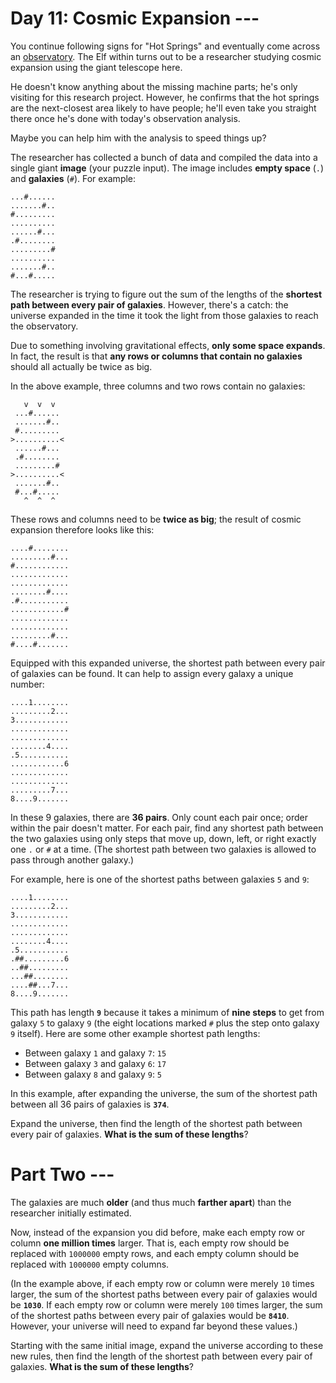 # Day 11: Cosmic Expansion ---
You continue following signs for "Hot Springs" and eventually come across an 
[observatory](https://en.wikipedia.org/wiki/Observatory). The Elf within turns out to be a researcher studying cosmic 
expansion using the giant telescope here.

He doesn't know anything about the missing machine parts; he's only visiting for this research project. However, he 
confirms that the hot springs are the next-closest area likely to have people; he'll even take you straight there once 
he's done with today's observation analysis.

Maybe you can help him with the analysis to speed things up?

The researcher has collected a bunch of data and compiled the data into a single giant **image** (your puzzle input). 
The image includes **empty space** (`.`) and **galaxies** (`#`). For example:
```
...#......
.......#..
#.........
..........
......#...
.#........
.........#
..........
.......#..
#...#.....
```
The researcher is trying to figure out the sum of the lengths of the **shortest path between every pair of galaxies**. 
However, there's a catch: the universe expanded in the time it took the light from those galaxies to reach the 
observatory.

Due to something involving gravitational effects, **only some space expands**. In fact, the result is that **any rows 
or columns that contain no galaxies** should all actually be twice as big.

In the above example, three columns and two rows contain no galaxies:
```
   v  v  v
 ...#......
 .......#..
 #.........
>..........<
 ......#...
 .#........
 .........#
>..........<
 .......#..
 #...#.....
   ^  ^  ^
```
These rows and columns need to be **twice as big**; the result of cosmic expansion therefore looks like this:
```
....#........
.........#...
#............
.............
.............
........#....
.#...........
............#
.............
.............
.........#...
#....#.......
```
Equipped with this expanded universe, the shortest path between every pair of galaxies can be found. It can help to 
assign every galaxy a unique number:
```
....1........
.........2...
3............
.............
.............
........4....
.5...........
............6
.............
.............
.........7...
8....9.......
```
In these 9 galaxies, there are **36 pairs**. Only count each pair once; order within the pair doesn't matter. For each 
pair, find any shortest path between the two galaxies using only steps that move up, down, left, or right exactly one 
`.` or `#` at a time. (The shortest path between two galaxies is allowed to pass through another galaxy.)

For example, here is one of the shortest paths between galaxies `5` and `9`:
```
....1........
.........2...
3............
.............
.............
........4....
.5...........
.##.........6
..##.........
...##........
....##...7...
8....9.......
```
This path has length **`9`** because it takes a minimum of **nine steps** to get from galaxy `5` to galaxy `9` (the 
eight locations marked `#` plus the step onto galaxy `9` itself). Here are some other example shortest path lengths:
* Between galaxy `1` and galaxy `7`: `15`
* Between galaxy `3` and galaxy `6`: `17`
* Between galaxy `8` and galaxy `9`: `5`

In this example, after expanding the universe, the sum of the shortest path between all 36 pairs of galaxies is 
**`374`**.

Expand the universe, then find the length of the shortest path between every pair of galaxies. **What is the sum of 
these lengths**?

# Part Two ---
The galaxies are much **older** (and thus much **farther apart**) than the researcher initially estimated.

Now, instead of the expansion you did before, make each empty row or column **one million times** larger. That is, each 
empty row should be replaced with `1000000` empty rows, and each empty column should be replaced with `1000000` empty 
columns.

(In the example above, if each empty row or column were merely `10` times larger, the sum of the shortest paths between 
every pair of galaxies would be **`1030`**. If each empty row or column were merely `100` times larger, the sum of the 
shortest paths between every pair of galaxies would be **`8410`**. However, your universe will need to expand far 
beyond these values.)

Starting with the same initial image, expand the universe according to these new rules, then find the length of the 
shortest path between every pair of galaxies. **What is the sum of these lengths**?
